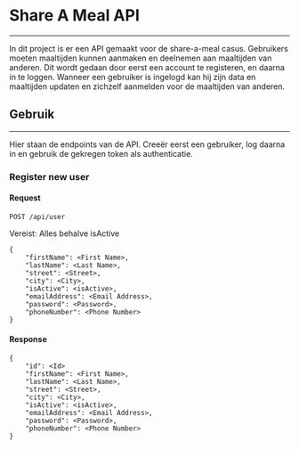 # Share A Meal API
___
In dit project is er een API gemaakt voor de share-a-meal casus.
Gebruikers moeten maaltijden kunnen aanmaken en deelnemen aan maaltijden van anderen.
Dit wordt gedaan door eerst een account te registeren, en daarna in te loggen.
Wanneer een gebruiker is ingelogd kan hij zijn data en maaltijden updaten en zichzelf aanmelden voor de maaltijden van anderen.


## Gebruik
___
Hier staan de endpoints van de API. Creeër eerst een gebruiker, log daarna in en gebruik de gekregen token als authenticatie.

### Register new user
#### Request
`POST /api/user` 

Vereist: Alles behalve isActive

    {
        "firstName": <First Name>,
        "lastName": <Last Name>,
        "street": <Street>,
        "city": <City>,
        "isActive": <isActive>,
        "emailAddress": <Email Address>,
        "password": <Password>,
        "phoneNumber": <Phone Number>
    }
#### Response
    {
        "id": <Id>
        "firstName": <First Name>,
        "lastName": <Last Name>,
        "street": <Street>,
        "city": <City>,
        "isActive": <isActive>,
        "emailAddress": <Email Address>,
        "password": <Password>,
        "phoneNumber": <Phone Number>
    }